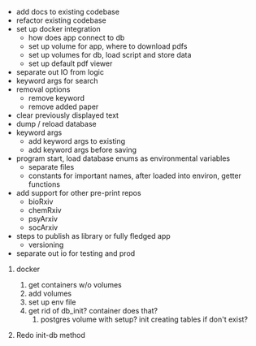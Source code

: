 * add docs to existing codebase
* refactor existing codebase
* set up docker integration
    * how does app connect to db
    * set up volume for app, where to download pdfs
    * set up volumes for db, load script and store data
    * set up default pdf viewer
* separate out IO from logic
* keyword args for search
* removal options
    * remove keyword
    * remove added paper
* clear previously displayed text
* dump / reload database
* keyword args
    * add keyword args to existing
    * add keyword args before saving
* program start, load database enums as environmental variables
    * separate files
    * constants for important names, after loaded into environ, getter functions
* add support for other pre-print repos
    * bioRxiv
    * chemRxiv
    * psyArxiv
    * socArxiv
* steps to publish as library or fully fledged app
    * versioning
* separate out io for testing and prod

1. docker
    1. get containers w/o volumes
    1. add volumes 
    1. set up env file
    1. get rid of db_init? container does that?
        1. postgres volume with setup? init creating tables if don't exist?

1. Redo init-db method